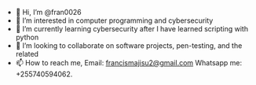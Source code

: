 - 👋 Hi, I’m @fran0026
- 👀 I’m interested in computer programming and cybersecurity
- 🌱 I’m currently learning cybersecurity after I have learned scripting with python
- 💞️ I’m looking to collaborate on software projects, pen-testing, and the related
- 📫 How to reach me, Email: francismajisu2@gmail.com Whatsapp me: +255740594062.

<!---
fran0026/fran0026 is a ✨ special ✨ repository because its `README.md` (this file) appears on your GitHub profile.
You can click the Preview link to take a look at your changes.
--->
